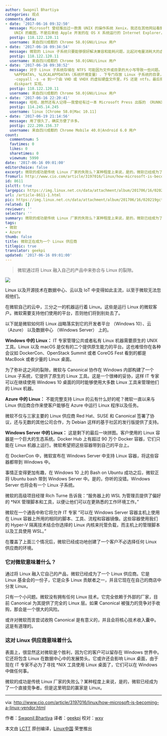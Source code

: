 ```yaml
---
author: Swapnil Bhartiya
categories: 观点
comments_data:
- date: '2017-06-16 09:32:50'
  message: Microsoft 曾经推出过一款类 UNIX 的操作系统 Xenix，我还在其他网站看到过某个版本 Internet Explorer For
    UNIX 的截图，不是后来给 Apple 开发的在 OS X 系统运行的 Internet Explorer，就是运行在 UNIX 上的版本。
  postip: 118.122.120.11
  username: 来自四川成都的 Chrome 58.0|GNU/Linux 用户
- date: '2017-06-16 09:34:54'
  message: 微软的 Linux 子系统只要能够很好解决兼容和能耗问题，比起对电量消耗大的虚拟机方案，还是一个不错的方案。
  postip: 118.122.120.11
  username: 来自四川成都的 Chrome 58.0|GNU/Linux 用户
- date: '2017-06-16 09:38:52'
  message: 对于 Linux 子系统存储在 NTFS 可能因为文件或目录的大小写导致一些问题。我想到的，但是没有实践的方案是。找到当前用户 %USERPROFILE%，或者
    %APPDATA%, %LOCALAPPDATA%（系统环境变量）. 下专门存放 Linux 子系统的目录， 在最初阶段， 将其 robocopy . VHDX
    -copyall -s -e 到一个由 VHD 或 VHDX 的虚拟硬盘文件里，FS 还是 ntfs，最后把这个虚拟硬盘挂载到原来那个目录，挂载前确保其是空目录。自动挂载虚拟硬盘文件可用
    diskpart 实现。
  postip: 118.122.120.11
  username: 来自四川成都的 Chrome 58.0|GNU/Linux 用户
- date: '2017-06-16 22:20:41'
  message: 哈哈，居然还有人记得——我曾经有过一本 Microsoft Press 出版的 《RUNNING UNIX》 的书
  postip: 114.245.14.245
  username: linux [Chrome 58.0|Mac 10.11]
- date: '2017-06-19 21:14:56'
  message: 用了很久了，确实方便了许多。
  postip: 222.209.156.37
  username: 来自四川成都的 Chrome Mobile 40.0|Android 6.0 用户
count:
  commentnum: 5
  favtimes: 0
  likes: 0
  sharetimes: 0
  viewnum: 5990
date: '2017-06-16 09:01:00'
editorchoice: false
excerpt: 微软的成功是传统 Linux 厂家的失败么？某种程度上来说，是的，微软已经成为了一个直接竞争者。但是这里明显的赢家是 Linux。
fromurl: http://www.cio.com/article/3197016/linux/how-microsoft-is-becoming-a-linux-vendor.html
id: 8611
islctt: true
largepic: https://img.linux.net.cn/data/attachment/album/201706/16/020219gcts2dzb22wvk816.jpg
url: /article-8611-1.html
pic: https://img.linux.net.cn/data/attachment/album/201706/16/020219gcts2dzb22wvk816.jpg.thumb.jpg
related: []
reviewer: ''
selector: ''
summary: 微软的成功是传统 Linux 厂家的失败么？某种程度上来说，是的，微软已经成为了一个直接竞争者。但是这里明显的赢家是 Linux。
tags:
- 微软
- Azure
thumb: false
title: 微软正在成为一个 Linux 供应商
titlepic: true
translator: geekpi
updated: '2017-06-16 09:01:00'
---
```



> 
> 微软通过将 Linux 融入自己的产品中来弥合与 Linux 的裂隙。
> 
> 
> 


![](https://img.linux.net.cn/data/attachment/album/201706/16/020219gcts2dzb22wvk816.jpg)


Linux 以及开源技术在数据中心、云以及 IoT 中变得如此主流，以至于微软无法忽视他们。


在微软自己的云中，三分之一的机器运行着 Linux。这些是运行 Linux 的微软客户。微软需要支持他们使用的平台，否则他们将到别处去了。


以下就是微软如何将 Linux 战略落实到它的开发者平台 （Windows 10）、云 （Azure） 以及数据中心 （Windows Server） 上的。


**Windows 中的 Linux：** IT 专家管理公共或者私有 Linux 机器需要原生的 UNIX 工具。Linux 以及 macOS 是仅有的二个提供原生能力的平台。这也难怪你在各种会议如 DockerCon、OpenStack Summit 或者 CoreOS Fest 看到的都是 MacBook 或者少量的 Linux 桌面。


为了弥补这之间的裂隙，微软与 Canonical 协作在 Windows 内部构建了一个 Linux 子系统，它提供了原生的 Linux 工具。这是一个很棒的妥协，这样 IT 专家可以在继续使用 Windows 10 桌面的同时能够使用大多数 Linux 工具来管理他们的 Linux 机器。


**Azure 中的 Linux：** 不能完整支持 Linux 的云有什么好的呢？微软一直以来与 Linux 供应商合作来使客户能够在 Azure 中运行 Linux 程序以及任务。


微软不仅与三家主要的 Linux 供应商 Red Hat、SUSE 和 Canonical 签署了协议，还与无数的其他公司合作，为 Debian 这样的基于社区的发行版提供了支持。


**Windows Server 中的 Linux：** 这是剩下的最后一块拼图。客户使用的 Linux 容器是一个巨大的生态系统。Docker Hub 上有超过 90 万个 Docker 容器，它们只能在 Linux 机器上运行。微软希望把这些容器带到自己的平台上。


在 DockerCon 中，微软宣布在 Windows Server 中支持 Linux 容器，将这些容器都带到 Windows 中。


事情正变得更加有趣，在 Windows 10 上的 Bash on Ubuntu 成功之后，微软正将 Ubuntu bash 带到 Windows Server 中。是的，你听的没错。Windows Server 也将会有一个 Linux 子系统。


微软的高级项目经理 Rich Turne 告诉我：“服务器上的 WSL 为管理员提供了偏好的 \*NIX 管理脚本和工具，以便让他们可以在更熟悉的工作环境工作。”


微软在一个通告中称它将允许 IT 专家 “可以在 Windows Server 容器主机上使用在 Linux 容器上所用的相同的脚本、工具、流程和容器镜像。这些容器使用我们的 Hyper-V 隔离技术结合你选择的 Linux 内核来托管负载，而主机上的管理脚本以及工具使用 WSL。”


在覆盖了上面三个情况后，微软已经成功地创建了一个客户不必选择任何 Linux 供应商的环境。


### 它对微软意味着什么？


通过将 Linux 融入它自己的产品，微软已经成为了一个 Linux 供应商。它是 Linux 基金会的一份子，它是众多 Linux 贡献者之一，并且它现在在自己的商店中分发 Linux。


只有一个小问题。微软没有拥有任何 Linux 技术。它完全依赖于外部的厂家，目前 Canonical 为其提供了完全的 Linux 层。如果 Canonical 被强力的竞争对手收购，那会是一个很大的风险。


或许对微软而言尝试收购 Canonical 是有意义的，并且会将核心技术收入囊中。这是有道理的。


### 这对 Linux 供应商意味着什么


表面上，很显然这对微软是个胜利，因为它的客户可以留存在 Windows 世界中。它还将包含 Linux 在数据中心中的发展势头。它或许还会影响 Linux 桌面，由于现在 IT 专家不必为了寻找 \*NIX 工具使用 Linux 桌面了，它们可以在 Windows 中做任何事。


微软的成功是传统 Linux 厂家的失败么？某种程度上来说，是的，微软已经成为了一个直接竞争者。但是这里明显的赢家是 Linux。




---


via: <http://www.cio.com/article/3197016/linux/how-microsoft-is-becoming-a-linux-vendor.html>


作者：[Swapnil Bhartiya](http://www.cio.com/author/Swapnil-Bhartiya/) 译者：[geekpi](https://github.com/geekpi) 校对：[wxy](https://github.com/wxy)


本文由 [LCTT](https://github.com/LCTT/TranslateProject) 原创编译，[Linux中国](https://linux.cn/) 荣誉推出